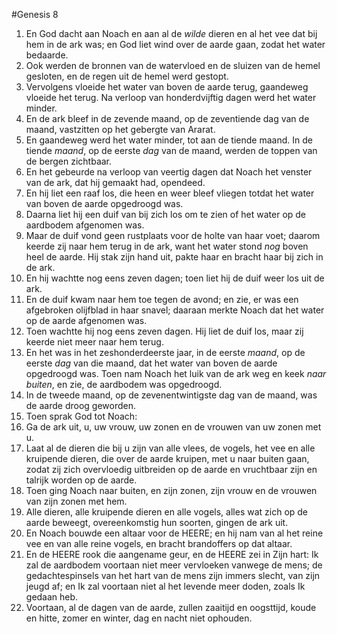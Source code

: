 #Genesis 8
1. En God dacht aan Noach en aan al de *wilde* dieren en al het vee dat bij hem in de ark was; en God liet wind over de aarde gaan, zodat het water bedaarde.
2. Ook werden de bronnen van de watervloed en de sluizen van de hemel gesloten, en de regen uit de hemel werd gestopt.
3. Vervolgens vloeide het water van boven de aarde terug, gaandeweg vloeide het terug. Na verloop van honderdvijftig dagen werd het water minder.
4. En de ark bleef in de zevende maand, op de zeventiende dag van de maand, vastzitten op het gebergte van Ararat.
5. En gaandeweg werd het water minder, tot aan de tiende maand. In de tiende *maand*, op de eerste *dag* van de maand, werden de toppen van de bergen zichtbaar.
6. En het gebeurde na verloop van veertig dagen dat Noach het venster van de ark, dat hij gemaakt had, opendeed.
7. En hij liet een raaf los, die heen en weer bleef vliegen totdat het water van boven de aarde opgedroogd was.
8. Daarna liet hij een duif van bij zich los om te zien of het water op de aardbodem afgenomen was.
9. Maar de duif vond geen rustplaats voor de holte van haar voet; daarom keerde zij naar hem terug in de ark, want het water stond *nog* boven heel de aarde. Hij stak zijn hand uit, pakte haar en bracht haar bij zich in de ark.
10. En hij wachtte nog eens zeven dagen; toen liet hij de duif weer los uit de ark.
11. En de duif kwam naar hem toe tegen de avond; en zie, er was een afgebroken olijfblad in haar snavel; daaraan merkte Noach dat het water op de aarde afgenomen was.
12. Toen wachtte hij nog eens zeven dagen. Hij liet de duif los, maar zij keerde niet meer naar hem terug.
13. En het was in het zeshonderdeerste jaar, in de eerste *maand*, op de eerste *dag* van die maand, dat het water van boven de aarde opgedroogd was. Toen nam Noach het luik van de ark weg en keek *naar buiten*, en zie, de aardbodem was opgedroogd.
14. In de tweede maand, op de zevenentwintigste dag van de maand, was de aarde droog geworden.
15. Toen sprak God tot Noach:
16. Ga de ark uit, u, uw vrouw, uw zonen en de vrouwen van uw zonen met u.
17. Laat al de dieren die bij u zijn van alle vlees, de vogels, het vee en alle kruipende dieren, die over de aarde kruipen, met u naar buiten gaan, zodat zij zich overvloedig uitbreiden op de aarde en vruchtbaar zijn en talrijk worden op de aarde.
18. Toen ging Noach naar buiten, en zijn zonen, zijn vrouw en de vrouwen van zijn zonen met hem.
19. Alle dieren, alle kruipende dieren en alle vogels, alles wat zich op de aarde beweegt, overeenkomstig hun soorten, gingen de ark uit.
20. En Noach bouwde een altaar voor de HEERE; en hij nam van al het reine vee en van alle reine vogels, en bracht brandoffers op dat altaar.
21. En de HEERE rook die aangename geur, en de HEERE zei in Zijn hart: Ik zal de aardbodem voortaan niet meer vervloeken vanwege de mens; de gedachtespinsels van het hart van de mens zijn immers slecht, van zijn jeugd af; en Ik zal voortaan niet al het levende meer doden, zoals Ik gedaan heb. 
22. Voortaan, al de dagen van de aarde, zullen zaaitijd en oogsttijd, koude en hitte, zomer en winter, dag en nacht niet ophouden.
